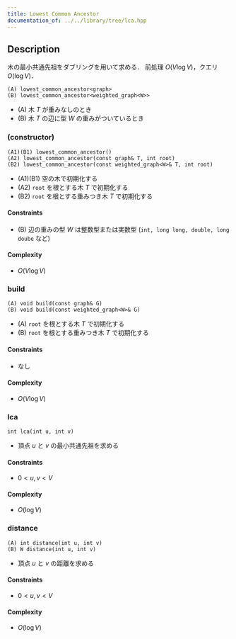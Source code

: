 ```yaml
---
title: Lowest Common Ancestor
documentation_of: ../../library/tree/lca.hpp
---
```


## Description
木の最小共通先祖をダブリングを用いて求める．
前処理 $O(V\log V)$，クエリ $O(\log V)$．
```
(A) lowest_common_ancestor<graph>
(B) lowest_common_ancestor<weighted_graph<W>>
```
- (A) 木 $T$ が重みなしのとき
- (B) 木 $T$ の辺に型 $W$ の重みがついているとき

### (constructor)
```
(A1)(B1) lowest_common_ancestor()
(A2) lowest_common_ancestor(const graph& T, int root)
(B2) lowest_common_ancestor(const weighted_graph<W>& T, int root)
```
- (A1)(B1) 空の木で初期化する
- (A2) ``root`` を根とする木 $T$ で初期化する
- (B2) ``root`` を根とする重みつき木 $T$ で初期化する

#### Constraints
- (B) 辺の重みの型 $W$ は整数型または実数型 (``int, long long, double, long doube`` など)

#### Complexity
- $O(V\log V)$

### build
```
(A) void build(const graph& G)
(B) void build(const weighted_graph<W>& G)
```
- (A) ``root`` を根とする木 $T$ で初期化する
- (B) ``root`` を根とする重みつき木 $T$ で初期化する

#### Constraints
- なし

#### Complexity
- $O(V\log V)$

### lca
```
int lca(int u, int v)
```
- 頂点 $u$ と $v$ の最小共通先祖を求める

#### Constraints
- $0\lt u,v\lt V$

#### Complexity
- $O(\log V)$

### distance
```
(A) int distance(int u, int v)
(B) W distance(int u, int v)
```
- 頂点 $u$ と $v$ の距離を求める

#### Constraints
- $0\lt u,v\lt V$

#### Complexity
- $O(\log V)$
